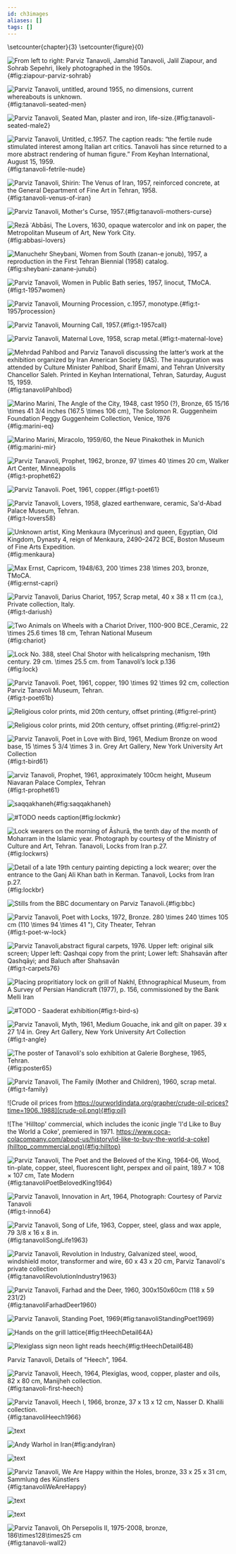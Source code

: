 ```yaml
---
id: ch3images
aliases: []
tags: []
---
```


\setcounter{chapter}{3}
\setcounter{figure}{0}

![From left to right: Parviz Tanavoli, Jamshid Tanavoli, Jalil Ziapour, and Sohrab Sepehri, likely photographed in the 1950s.](ziapour-parviz-sohrab.png){#fig:ziapour-parviz-sohrab}

![Parviz Tanavoli, untitled, around 1955, no dimensions, current whereabouts is unknown.](tanavoli-seated-men.png){#fig:tanavoli-seated-men}

![Parviz Tanavoli, *Seated Man*, plaster and iron, life-size.](tanavoli-seated-man2.png){#fig:tanavoli-seated-male2}

![Parviz Tanavoli, Untitled, c.1957. The caption reads: “the fertile nude stimulated interest among Italian art critics. Tanavoli has since returned to a more abstract rendering of human figure.” From Keyhan International, August 15, 1959.](parviz-fertile-nude.png){#fig:tanavoli-fetrile-nude}

![Parviz Tanavoli, *Shirin: The Venus of Iran*, 1957, reinforced concrete, at the General Department of Fine Art in Tehran, 1958.](tanavoli-venus-of-iran.png){#fig:tanavoli-venus-of-iran}

![Parviz Tanavoli, *Mother's Curse*, 1957.](tanavoli-mother-curse.png){#fig:tanavoli-mothers-curse}

![Rezā ʿAbbāsi, *The Lovers*, 1630, opaque watercolor and ink on paper, the Metropolitan Museum of Art, New York City.](abbasi-lovers.png){#fig:abbasi-lovers}

![Manuchehr Sheybani, *Women from South (zanan-e jonub)*, 1957, a reproduction in the First Tehran Biennial (1958) catalog.](Picture1.png){#fig:sheybani-zanane-junubi}

![Parviz Tanavoli, *Women in Public Bath* series, 1957, linocut, TMoCA.](women.png){#fig:t-1957women}

![Parviz Tanavoli, *Mourning Procession*, c.1957, monotype.](procession.png){#fig:t-1957procession}

![Parviz Tanavoli, *Mourning Call*, 1957.](tanavoli-akhund.png){#fig:t-1957call}

![Parviz Tanavoli, *Maternal Love*, 1958, scrap metal.](tanavoli_ahu.png){#fig:t-maternal-love}

![Mehrdad Pahlbod and Parviz Tanavoli discussing the latter’s work at the exhibition organized by Iran American Society (IAS). The inauguration was attended by Culture Minister Pahlbod, Sharif Emami, and Tehran University Chancellor Saleh. Printed in Keyhan International, Tehran, Saturday, August 15, 1959.](tanavoli_pahlbod.png){#fig:tanavoliPahlbod}

![Marino Marini, The Angle of the City, 1948, cast 1950 (?), Bronze, $65 15/16 \times 41 3/4 inches (167.5 \times 106 cm)$, The Solomon R. Guggenheim Foundation Peggy Guggenheim Collection, Venice, 1976](marini-eq.png){#fig:marini-eq}

![Marino Marini, *Miracolo*, 1959/60, the Neue Pinakothek in Munich](MariniMiracolo.jpg){#fig:marini-mir}

![Parviz Tanavoli, *Prophet*, 1962, bronze, $97 \times 40 \times 20 cm$, Walker Art Center, Minneapolis](prophet.jpg){#fig:t-prophet62}

![Parviz Tanavoli. *Poet*, 1961, copper.](20230714145909.png){#fig:t-poet61}

![Parviz Tanavoli, *Lovers*, 1958, glazed earthenware, ceramic, Sa'd-Abad Palace Museum, Tehran.](20230721130127.png){#fig:t-lovers58}

![Unknown artist, King Menkaura (Mycerinus) and queen, Egyptian, Old Kingdom, Dynasty 4, reign of Menkaura, 2490–2472 BCE, Boston Museum of Fine Arts Expedition.](SC227869_1680_0.jpg){#fig:menkaura}

![Max Ernst, *Capricom*, 1948/63, $200 \times 238 \times 203$, bronze, TMoCA.](66_6ec6a809456009f1a58a430b3682adfd_1540210856-1.jpg){#fig:ernst-capri}

![Parviz Tanavoli, *Darius Chariot*, 1957, Scrap metal, 40 x 38 x 11 cm (ca.), Private collection, Italy.](2-025.jpg){#fig:t-dariush}

![Two Animals on Wheels with a Chariot Driver, 1100-900 BCE.,Ceramic, $22 \times 25.6 times 18 cm$, Tehran National Museum](20230709100640.png){#fig:chariot}

![Lock No. 388, steel Chal Shotor with helicalspring mechanism, 19th century. $29 cm. \times 25.5 cm$. from Tanavoli’s lock p.136](lock.png){#fig:lock}

![Parviz Tanavoli. *Poet*, 1961, copper, $190 \times 92 \times 92 cm$, collection Parviz Tanavoli Museum, Tehran.](20230712195811.png){#fig:t-poet61b}

![Religious color prints, mid 20th century, offset printing.](20230721124432.png){#fig:rel-print}

![Religious color prints, mid 20th century, offset printing.](20230721124656.png){#fig:rel-print2}

![Parviz Tanavoli, *Poet in Love with Bird*, 1961, Medium Bronze on wood base, $15 \times 5 3/4 \times 3 in$. Grey Art Gallery, New York University Art Collection](125_17g1975.42-tanavoli,-parviz.jpg){#fig:t-bird61}

![arviz Tanavoli, Prophet, 1961, approximately 100cm height, Museum Niavaran Palace Complex, Tehran](20230712202448.png){#fig:t-prophet61}

![saqqakhaneh](saqqakhaneh.png){#fig:saqqakhaneh}

![#TODO needs caption](20230416181336.png){#fig:lockmkr}

![Lock wearers on the morning of *Āshurā*, the tenth day of the month of *Moharram* in the Islamic year. Photograph by courtesy of the Ministry of Culture and Art, Tehran. Tanavoli, *Locks from Iran* p.27.](image.jpg){#fig:lockwrs}

![Detail of a late 19th century painting depicting a lock wearer; over the entrance to the Ganj Ali Khan bath in Kerman. Tanavoli, *Locks from Iran* p.27.](a-lock-bearer.png){#fig:lockbr}

![Stills from the BBC documentary on Parviz Tanavoli.](stillsBBC.png){#fig:bbc}

![Parviz Tanavoli, Poet with Locks, 1972, Bronze. $280 \times 240 \times 105 cm$ ($110 \times 94 \times 41$ "), City Theater, Tehran](20230416203536.png){#fig:t-poet-w-lock}

![Parviz Tanavoli,abstract figural carpets, 1976. *Upper left:* original silk screen; *Upper left:* Qashqai copy from the print; *Lower left:* Shahsavān after Qashqāyi; and Baluch after Shahsavān](tanavoli_carpets.png){#fig:t-carpets76}

![Placing propritiatory lock on grill of *Nakhl*, Ethnographical Museum, from *A Survey of Persian Handicraft* (1977), p. 156, commissioned by the Bank Melli Iran](nakhl-lattice.png)

![#TODO - Saaderat exhibition](20230822143143.png){#fig:t-bird-s}

![Parviz Tanavoli, Myth, 1961, Medium Gouache, ink and gilt on paper. 39 x 27 1/4 in. Grey Art Gallery, New York University Art Collection](20220707010237.png){#fig:t-angle}

![The poster of Tanavoli's solo exhibition at Galerie Borghese, 1965, Tehran.](tanavoli-1965-borghese.jpg){#fig:poster65}

![Parviz Tanavoli, *The Family (Mother and Children)*, 1960, scrap metal.](tanavoli-mother-sons.png){#fig:t-family}

![Crude oil prices from https://ourworldindata.org/grapher/crude-oil-prices?time=1906..1988](crude-oil.png){#fig:oil}

![The 'Hilltop' commercial, which includes the iconic jingle 'I'd Like to Buy the World a Coke', premiered in 1971. https://www.coca-colacompany.com/about-us/history/id-like-to-buy-the-world-a-coke](hilltop_commmercial.png){#fig:hilltop}

![Parviz Tanavoli, The Poet and the Beloved of the King, 1964-06, Wood, tin-plate, copper, steel, fluorescent light, perspex and oil paint, 189.7 × 108 × 107 cm, Tate Modern](74229e58-ace1-4e42-b535-4c31e0d4323e.jpg){#fig:tanavoliPoetBelovedKing1964}

![Parviz Tanavoli, *Innovation in Art*, 1964, Photograph: Courtesy of Parviz Tanavoli](a6209654.jpg){#fig:t-inno64}

![Parviz Tanavoli, *Song of Life*, 1963, Copper, steel, glass and wax apple, 79 3/8 x 16 x 8 in.](8296299f-66b9-4733-bdd2-b80060892a32.jpg){#fig:tanavoliSongLife1963}

![Parviz Tanavoli, *Revolution in Industry*, Galvanized steel, wood, windshield motor, transformer and wire, 60 x 43 x 20 cm, Parviz Tanavoli's private collection](20230417184914.png){#fig:tanavoliRevolutionIndustry1963}

![Parviz Tanavoli, Farhad and the Deer, 1960, 300x150x60cm (118 x 59 231/2)](a2fea728-3656-4fb7-858d-0b34918c672d.png){#fig:tanavoliFarhadDeer1960}

![Parviz Tanavoli, Standing Poet, 1969](17b829ee-ee84-425b-9f9d-ef821f03f721.png){#fig:tanavoliStandingPoet1969}

<div id="fig:tHeechDetail64">

![Hands on the grill lattice](tanavoli-heech-hands.png){#fig:tHeechDetail64A}

![Plexiglass sign neon light reads *heech*](tanavoli-heech-neon.png){#fig:tHeechDetail64B}

Parviz Tanavoli, Details of "Heech", 1964.

</div>

![Parviz Tanavoli, Heech, 1964, Plexiglas, wood, copper, plaster and oils, 82 x 80 cm, Manijheh collection.](tanavoli-first-heech.png){#fig:tanavoli-first-heech}

![Parviz Tanavoli, Heech I, 1966, bronze, 37 x 13 x 12 cm, Nasser D. Khalili collection.](20230716235307.png){#fig:tanavoliHeech1966}

![text](20230714131736.png)

![Andy Warhol in Iran](a6209654.jpg){#fig:andyIran} <!-- todo -->

![text](tanavoli-heech-std.png)

![Parviz Tanavoli, We Are Happy within the Holes, bronze, 33 x 25 x 31 cm, Sammlung des Künstlers](7ff9ca6d-eebd-428f-a582-01012f538df3.png){#fig:tanavoliWeAreHappy}

![text](131022_andy_warhol_iran_1976.jpg)

![text](heech-wall.jpg)

![Parviz Tanavoli, *Oh Persepolis II*, 1975-2008, bronze, $186\times128\times25$ cm](tanavoli-wall-p2.png){#fig:tanavoli-wall2}
